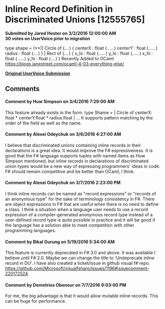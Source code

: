 # Inline Record Definition in Discriminated Unions [12555765] #

**Submitted by Jared Hester on 3/2/2016 12:00:00 AM**  
**30 votes on UserVoice prior to migration**  

type shape =
(**)| Circle of
(*....*) { centerX : float
(*......*) centerY : float
(*......*) radius : float
(*....*) }
| Rect of
(*....*) { x_lo : float
(*......*) y_lo : float
(*......*) x_hi : float
(*......*) y_hi : float
(*....*) }
Recently Added to OCaml
https://blogs.janestreet.com/ocaml-4-03-everything-else/



**[Original UserVoice Submission](https://fslang.uservoice.com/forums/245727-f-language/suggestions/12555765)**


## Comments ##


#### Comment by Huw Simpson on 3/4/2016 7:29:00 AM ####
This feature already exists in the form:
type Shame =
| Circle of centerX: float * centerY:float * radius:float
| ...
It supports pattern matching by the order of the field as well as the name.


#### Comment by Alexei Odeychuk on 3/6/2016 4:27:00 AM ####
I believe that discriminated unions containing inline records in their declarations is a great idea. It would improve the F# expressiveness. It is good that the F# language supports tuples with named items as Huw Simpson mentioned, but inline records in declarations of discriminated union types would be a new way of expressing programmers' ideas in code. F# should remain competitive and be better than OCaml, I think.


#### Comment by Alexei Odeychuk on 3/7/2016 2:23:00 PM ####
I think inline records can be named as "record expressions" or "records of an anonymous type" for the sake of terminology consistency in F#. There are object expressions in F# that are useful when there is no need to define a class. I think a situation when a language user needs to use a record expression of a compiler-generated anonymous record type instead of a user-defined record type is quite possible in practice and it will be good if the language has a solution able to meet competition with other programming languages.


#### Comment by Bikal Gurung on 5/19/2016 5:34:00 AM ####
This feature is currently deprecated in F# 3.0 and above. It was available I believe until F# 2.0. Maybe we can change the title to 'Undeprecate inline record in DU'. I have also created a ticket/issue in github visual f# repo. https://github.com/Microsoft/visualfsharp/issues/1196#issuecomment-220172524


#### Comment by Demetrios Obenour on 7/7/2016 9:03:00 PM ####
For me, the big advantage is that it would allow mutable inline records. This can be huge for performance.

